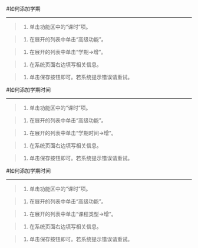 #如何添加学期

----

>1. 单击功能区中的“课时”项。

>1. 在展开的列表中单击“高级功能”。

>1.  在展开的列表中单击“学期->增”。

>1. 在系统页面右边填写相关信息。

>1. 单击保存按钮即可。若系统提示错误请重试。


#如何添加学期时间

----

>1. 单击功能区中的“课时”项。

>1. 在展开的列表中单击“高级功能”。

>1. 在展开的列表中单击“学期时间->增”。

>1. 在系统页面右边填写相关信息。

>1. 单击保存按钮即可。若系统提示错误请重试。


#如何添加学期时间

----

>1. 单击功能区中的“课时”项。

>1. 在展开的列表中单击“高级功能”。

>1. 在展开的列表中单击“课程类型->增”。

>1. 在系统页面右边填写相关信息。

>1. 单击保存按钮即可。若系统提示错误请重试。



